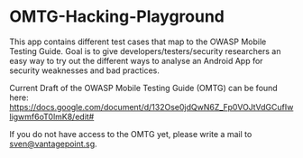 # OMTG-Hacking-Playground

This app contains different test cases that map to the OWASP Mobile Testing Guide. Goal is to give developers/testers/security researchers an easy way to try out the different ways to analyse an Android App for security weaknesses and bad practices.

Current Draft of the OWASP Mobile Testing Guide (OMTG) can be found here: https://docs.google.com/document/d/132Ose0jdQwN6Z_Fp0VOJtVdGCufIwligwmf6oT0lmK8/edit#
 

If you do not have access to the OMTG yet, please write a mail to sven@vantagepoint.sg. 

